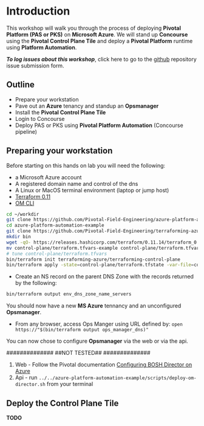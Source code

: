 # Introduction

This workshop will walk you through the process of deploying **Pivotal Platform (PAS or PKS)** on **Microsoft Azure**. We will stand up **Concourse** using the **Pivotal Control Plane Tile** and deploy a **Pivotal Platform** runtime using **Platform Automation**.

***To log issues about this workshop***, click here to go to the [github](https://github.com/Pivotal-Field-Engineering/azure-platform-automation-example/issues) repository issue submission form.

## Outline

* Prepare your workstation
* Pave out an **Azure** tenancy and standup an **Opsmanager**
* Install the **Pivotal Control Plane Tile**
* Login to Concourse
* Deploy PAS or PKS using **Pivotal Platform Automation** (Concourse pipeline)

## Preparing your workstation

Before starting on this hands on lab you will need the following:

* a Microsoft Azure account
* A registered domain name and control of the dns
* A Linux or MacOS terminal environment (laptop or jump host)
* [Terraform 0.11](https://www.terraform.io/downloads.html)
* [OM CLI](https://github.com/pivotal-cf/om)

```bash
cd ~/workdir
git clone https://github.com/Pivotal-Field-Engineering/azure-platform-automation-example.git
cd azure-platform-automation-example
git clone https://github.com/Pivotal-Field-Engineering/terraforming-azure.git
mkdir bin
wget -qO- https://releases.hashicorp.com/terraform/0.11.14/terraform_0.11.14_darwin_amd64.zip | bsdtar -C bin/ -xvf-
mv control-plane/terraform.tfvars-example control-plane/terraform.tfvars
# tune control-plane/terraform.tfvars
bin/terraform init terraforming-azure/terraforming-control-plane
bin/terraform apply -state=control-plane/terraform.tfstate -var-file=control-plane/terraform.tfvars terraforming-azure/terraforming-control-plane
```

* Create an NS record on the parent DNS Zone with the records returned by the following:

```bash
bin/terraform output env_dns_zone_name_servers
```

You should now have a new **MS Azure** tennancy and an unconfigured **Opsmanager**.  
* From any browser, access Ops Manger using URL defined by:
`open https://"$(bin/terraform output ops_manager_dns)"`

You can now chose to configure **Opsmanager** via the web or via the api.

##############
##NOT TESTED##
##############

1) Web - Follow the Pivotal documentation [Configuring BOSH Director on Azure](https://docs.pivotal.io/pivotalcf/2-4/om/azure/config-terraform.html)
1) Api - run `../../azure-platform-automation-example/scripts/deploy-om-director.sh` from your terminal

## Deploy the Control Plane Tile

**TODO**
